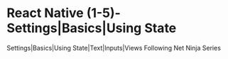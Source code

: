 # React Native (1-5)-Settings|Basics|Using State
 Settings|Basics|Using State|Text|Inputs|Views Following Net Ninja Series
